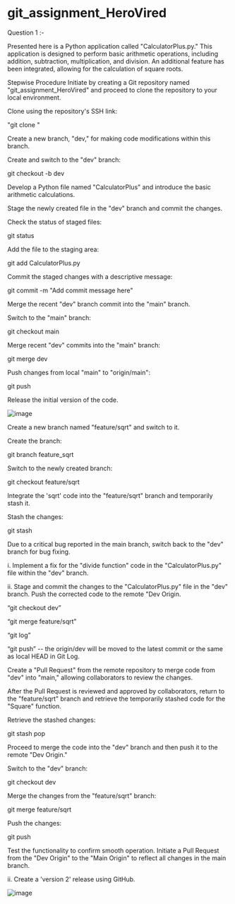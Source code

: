 # git_assignment_HeroVired

Question 1 :-

Presented here is a Python application called "CalculatorPlus.py." This application is designed to perform basic arithmetic operations, including addition, subtraction, multiplication, and division. An additional feature has been integrated, allowing for the calculation of square roots.

Stepwise Procedure
Initiate by creating a Git repository named "git_assignment_HeroVired" and proceed to clone the repository to your local environment.

Clone using the repository's SSH link:

"git clone <GitHub repo SSH link>"

Create a new branch, "dev," for making code modifications within this branch.

Create and switch to the "dev" branch:

git checkout -b dev

Develop a Python file named "CalculatorPlus" and introduce the basic arithmetic calculations.

Stage the newly created file in the "dev" branch and commit the changes.

Check the status of staged files:

git status

Add the file to the staging area:

git add CalculatorPlus.py

Commit the staged changes with a descriptive message:

git commit -m "Add commit message here"

Merge the recent "dev" branch commit into the "main" branch.

Switch to the "main" branch:

git checkout main

Merge recent "dev" commits into the "main" branch:

git merge dev

Push changes from local "main" to "origin/main":

git push

Release the initial version of the code.

![image](https://github.com/madans95/git_assignment_HeroVired/assets/49802479/fa8ad262-5aac-4fb1-87a4-c7f0fc9436eb)

Create a new branch named "feature/sqrt" and switch to it.

Create the branch:

git branch feature_sqrt

Switch to the newly created branch:

git checkout feature/sqrt

Integrate the 'sqrt' code into the "feature/sqrt" branch and temporarily stash it.

Stash the changes:

git stash

Due to a critical bug reported in the main branch, switch back to the "dev" branch for bug fixing.

i. Implement a fix for the "divide function" code in the "CalculatorPlus.py" file within the "dev" branch.

ii. Stage and commit the changes to the "CalculatorPlus.py" file in the "dev" branch. Push the corrected code to the remote "Dev Origin.

“git checkout dev”

“git merge feature/sqrt”

“git log”

“git push”  -- the origin/dev will be moved to the latest commit or the same as local HEAD in Git Log.

Create a "Pull Request" from the remote repository to merge code from "dev" into "main," allowing collaborators to review the changes.

After the Pull Request is reviewed and approved by collaborators, return to the "feature/sqrt" branch and retrieve the temporarily stashed code for the "Square" function.

Retrieve the stashed changes:

git stash pop

Proceed to merge the code into the "dev" branch and then push it to the remote "Dev Origin."

Switch to the "dev" branch:

git checkout dev

Merge the changes from the "feature/sqrt" branch:

git merge feature/sqrt

Push the changes:

git push

Test the functionality to confirm smooth operation. Initiate a Pull Request from the "Dev Origin" to the "Main Origin" to reflect all changes in the main branch.

ii. Create a 'version 2' release using GitHub.

![image](https://github.com/madans95/git_assignment_HeroVired/assets/49802479/0b49a72a-3b88-4dc8-8005-7cd77d5ec025)




